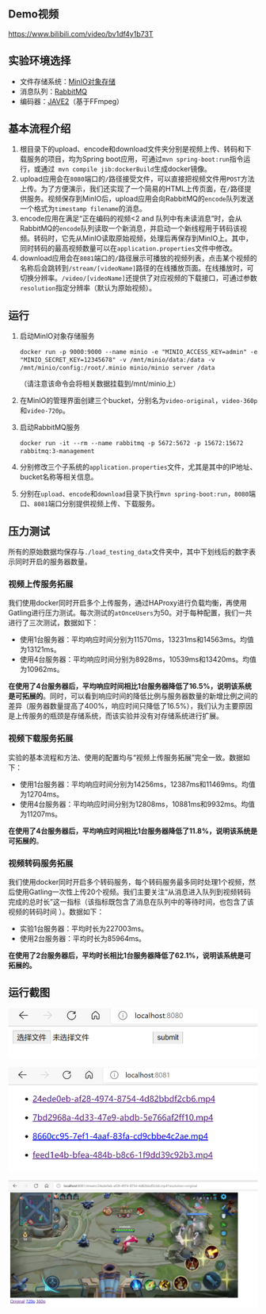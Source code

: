 ## Demo视频

https://www.bilibili.com/video/bv1df4y1b73T

## 实验环境选择

- 文件存储系统：[MinIO对象存储](https://min.io/)
- 消息队列：[RabbitMQ](https://www.rabbitmq.com/)
- 编码器：[JAVE2](https://github.com/a-schild/jave2)（基于FFmpeg）

## 基本流程介绍

1. 根目录下的upload、encode和download文件夹分别是视频上传、转码和下载服务的项目，均为Spring boot应用，可通过`mvn spring-boot:run`指令运行，或通过` mvn compile jib:dockerBuild`生成docker镜像。
2. upload应用会在`8080`端口的`/`路径接受文件，可以直接把视频文件用`POST`方法上传。为了方便演示，我们还实现了一个简易的HTML上传页面，在`/`路径提供服务。视频保存到MinIO后，upload应用会向RabbitMQ的`encode`队列发送一个格式为`timestamp filename`的消息。
3. encode应用在满足“正在编码的视频<2 and 队列中有未读消息”时，会从RabbitMQ的`encode`队列读取一个新消息，并启动一个新线程用于转码该视频。转码时，它先从MinIO读取原始视频，处理后再保存到MinIO上。其中，同时转码的最高视频数量可以在`application.properties`文件中修改。
4. download应用会在`8081`端口的`/`路径展示可播放的视频列表，点击某个视频的名称后会跳转到`/stream/[videoName]`路径的在线播放页面。在线播放时，可切换分辨率。`/video/[videoName]`还提供了对应视频的下载接口，可通过参数`resolution`指定分辨率（默认为原始视频）。



## 运行

1. 启动MinIO对象存储服务

   ```shell
   docker run -p 9000:9000 --name minio -e "MINIO_ACCESS_KEY=admin" -e "MINIO_SECRET_KEY=12345678" -v /mnt/minio/data:/data -v /mnt/minio/config:/root/.minio minio/minio server /data
   ```

   （请注意该命令会将相关数据挂载到/mnt/minio上）

2. 在MinIO的管理界面创建三个bucket，分别名为`video-original`，`video-360p`和`video-720p`。

3. 启动RabbitMQ服务

   ```shell
   docker run -it --rm --name rabbitmq -p 5672:5672 -p 15672:15672 rabbitmq:3-management
   ```

4. 分别修改三个子系统的`application.properties`文件，尤其是其中的IP地址、bucket名称等相关信息。

5. 分别在`upload`、`encode`和`download`目录下执行`mvn spring-boot:run`，`8080`端口、`8081`端口分别提供视频上传、下载服务。

## 压力测试

所有的原始数据均保存与`./load_testing_data`文件夹中，其中下划线后的数字表示同时开启的服务器数量。

### 视频上传服务拓展

我们使用docker同时开启多个上传服务，通过HAProxy进行负载均衡，再使用Gatling进行压力测试。每次测试的`atOnceUsers`为50。对于每种配置，我们一共进行了三次测试，数据如下：

- 使用1台服务器：平均响应时间分别为11570ms，13231ms和14563ms。均值为13121ms。
- 使用4台服务器：平均响应时间分别为8928ms，10539ms和13420ms。均值为10962ms。

**在使用了4台服务器后，平均响应时间相比1台服务器降低了16.5%，说明该系统是可拓展的**。同时，可以看到响应时间的降低比例与服务器数量的新增比例之间的差异（服务器数量提高了400%，响应时间只降低了16.5%），我们认为主要原因是上传服务的瓶颈是存储系统，而该实验并没有对存储系统进行扩展。

### 视频下载服务拓展

实验的基本流程和方法、使用的配置均与“视频上传服务拓展”完全一致。数据如下：

- 使用1台服务器：平均响应时间分别为14256ms，12387ms和11469ms。均值为12704ms。
- 使用4台服务器：平均响应时间分别为12808ms，10881ms和9932ms。均值为11207ms。

**在使用了4台服务器后，平均响应时间相比1台服务器降低了11.8%，说明该系统是可拓展的**。

### 视频转码服务拓展

我们使用docker同时开启多个转码服务，每个转码服务最多同时处理1个视频，然后使用Gatling一次性上传20个视频。我们主要关注“从消息进入队列到视频转码完成的总时长”这一指标（该指标既包含了消息在队列中的等待时间，也包含了该视频的转码时间 ）。数据如下：

- 实验1台服务器：平均时长为227003ms。
- 使用2台服务器：平均时长为85964ms。

**在使用了2台服务器后，平均时长相比1台服务器降低了62.1%，说明该系统是可拓展的。**

## 运行截图

![image-20210611094855894](README.assets/image-20210611094855894.png)

![image-20210611094910466](README.assets/image-20210611094910466.png)

![image-20210611095028354](README.assets/image-20210611095028354.png)